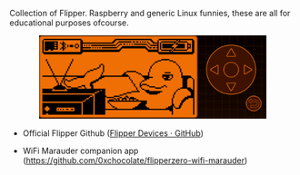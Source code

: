 Collection of Flipper. Raspberry and generic Linux funnies, these are all for educational purposes ofcourse.

 



<p align="center">
  <img src="assets/animate.gif" width="400" alt="accessibility text">
</p>

- Official Flipper Github ([Flipper Devices · GitHub](https://github.com/flipperdevices))

- WiFi Marauder companion app (https://github.com/0xchocolate/flipperzero-wifi-marauder)


